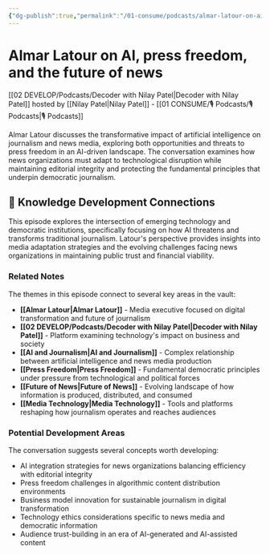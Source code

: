 ```yaml
---
{"dg-publish":true,"permalink":"/01-consume/podcasts/almar-latour-on-ai-press-freedom-and-the-future-of-news/","title":"Almar Latour on AI, press freedom, and the future of news","tags":["podcasts","artificial-intelligence","journalism","press-freedom","media-industry","technology-impact"],"created":"2024-05-20","updated":"2025-07-27"}
---
```


# Almar Latour on AI, press freedom, and the future of news

[[02 DEVELOP/Podcasts/Decoder with Nilay Patel\|Decoder with Nilay Patel]] hosted by [[Nilay Patel\|Nilay Patel]] - [[01 CONSUME/🎙️ Podcasts/🎙️ Podcasts\|🎙️ Podcasts]]

Almar Latour discusses the transformative impact of artificial intelligence on journalism and news media, exploring both opportunities and threats to press freedom in an AI-driven landscape. The conversation examines how news organizations must adapt to technological disruption while maintaining editorial integrity and protecting the fundamental principles that underpin democratic journalism.

## 🧠 Knowledge Development Connections

This episode explores the intersection of emerging technology and democratic institutions, specifically focusing on how AI threatens and transforms traditional journalism. Latour's perspective provides insights into media adaptation strategies and the evolving challenges facing news organizations in maintaining public trust and financial viability.

### Related Notes

The themes in this episode connect to several key areas in the vault:

- **[[Almar Latour\|Almar Latour]]** - Media executive focused on digital transformation and future of journalism
- **[[02 DEVELOP/Podcasts/Decoder with Nilay Patel\|Decoder with Nilay Patel]]** - Platform examining technology's impact on business and society
- **[[AI and Journalism\|AI and Journalism]]** - Complex relationship between artificial intelligence and news media production
- **[[Press Freedom\|Press Freedom]]** - Fundamental democratic principles under pressure from technological and political forces
- **[[Future of News\|Future of News]]** - Evolving landscape of how information is produced, distributed, and consumed
- **[[Media Technology\|Media Technology]]** - Tools and platforms reshaping how journalism operates and reaches audiences

### Potential Development Areas

The conversation suggests several concepts worth developing:
- AI integration strategies for news organizations balancing efficiency with editorial integrity
- Press freedom challenges in algorithmic content distribution environments
- Business model innovation for sustainable journalism in digital transformation
- Technology ethics considerations specific to news media and democratic information
- Audience trust-building in an era of AI-generated and AI-assisted content

